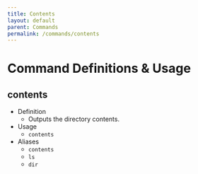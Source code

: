 ```yaml
---
title: Contents
layout: default
parent: Commands
permalink: /commands/contents
---
```


# Command Definitions & Usage

## contents

- Definition
  - Outputs the directory contents.
- Usage
  - `contents`
- Aliases
  - `contents`
  - `ls`
  - `dir`
